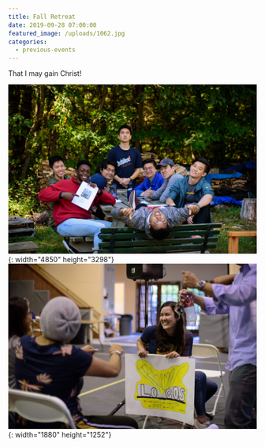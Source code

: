 ```yaml
---
title: Fall Retreat
date: 2019-09-28 07:00:00
featured_image: /uploads/1062.jpg
categories:
  - previous-events
---
```


That I may gain Christ\!

![](/uploads/0817.jpg){: width="4850" height="3298"}![](/uploads/0956.jpg){: width="1880" height="1252"}